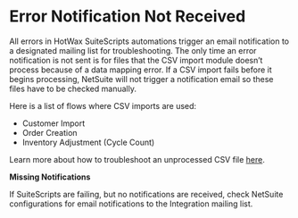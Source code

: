 # Error Notification Not Received

All errors in HotWax SuiteScripts automations trigger an email notification to a designated mailing list for troubleshooting. The only time an error notification is not sent is for files that the CSV import module doesn’t process because of a data mapping error. If a CSV import fails before it begins processing, NetSuite will not trigger a notification email so these files have to be checked manually.

Here is a list of flows where CSV imports are used:

- Customer Import
- Order Creation
- Inventory Adjustment (Cycle Count)

Learn more about how to troubleshoot an unprocessed CSV file [here](failedSuiteScripts#csv-import-failures).

**Missing Notifications**

If SuiteScripts are failing, but no notifications are received, check NetSuite configurations for email notifications to the Integration mailing list.
